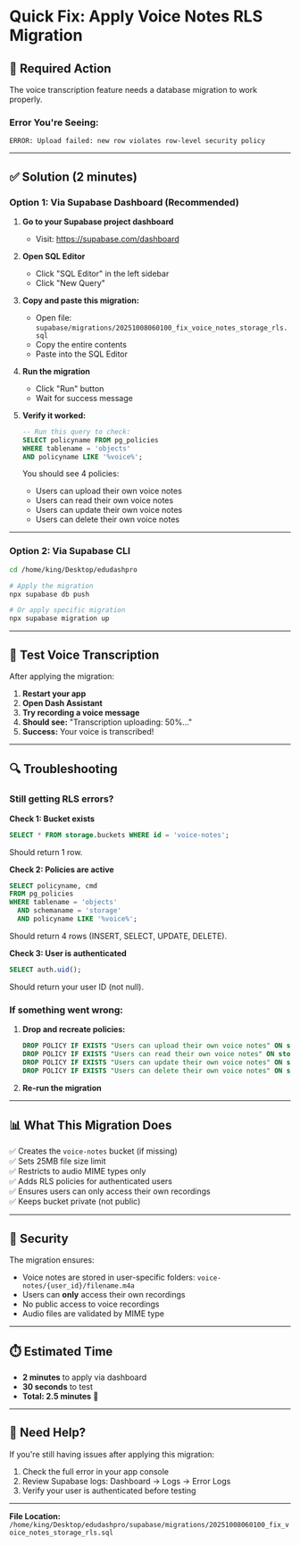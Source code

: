 # Quick Fix: Apply Voice Notes RLS Migration

## 🚨 Required Action

The voice transcription feature needs a database migration to work properly.

### Error You're Seeing:
```
ERROR: Upload failed: new row violates row-level security policy
```

---

## ✅ Solution (2 minutes)

### Option 1: Via Supabase Dashboard (Recommended)

1. **Go to your Supabase project dashboard**
   - Visit: https://supabase.com/dashboard

2. **Open SQL Editor**
   - Click "SQL Editor" in the left sidebar
   - Click "New Query"

3. **Copy and paste this migration:**
   - Open file: `supabase/migrations/20251008060100_fix_voice_notes_storage_rls.sql`
   - Copy the entire contents
   - Paste into the SQL Editor

4. **Run the migration**
   - Click "Run" button
   - Wait for success message

5. **Verify it worked:**
   ```sql
   -- Run this query to check:
   SELECT policyname FROM pg_policies 
   WHERE tablename = 'objects' 
   AND policyname LIKE '%voice%';
   ```
   
   You should see 4 policies:
   - Users can upload their own voice notes
   - Users can read their own voice notes
   - Users can update their own voice notes
   - Users can delete their own voice notes

---

### Option 2: Via Supabase CLI

```bash
cd /home/king/Desktop/edudashpro

# Apply the migration
npx supabase db push

# Or apply specific migration
npx supabase migration up
```

---

## 🎤 Test Voice Transcription

After applying the migration:

1. **Restart your app**
2. **Open Dash Assistant**
3. **Try recording a voice message**
4. **Should see:** "Transcription uploading: 50%..."
5. **Success:** Your voice is transcribed!

---

## 🔍 Troubleshooting

### Still getting RLS errors?

**Check 1: Bucket exists**
```sql
SELECT * FROM storage.buckets WHERE id = 'voice-notes';
```
Should return 1 row.

**Check 2: Policies are active**
```sql
SELECT policyname, cmd 
FROM pg_policies 
WHERE tablename = 'objects' 
  AND schemaname = 'storage'
  AND policyname LIKE '%voice%';
```
Should return 4 rows (INSERT, SELECT, UPDATE, DELETE).

**Check 3: User is authenticated**
```sql
SELECT auth.uid();
```
Should return your user ID (not null).

### If something went wrong:

1. **Drop and recreate policies:**
   ```sql
   DROP POLICY IF EXISTS "Users can upload their own voice notes" ON storage.objects;
   DROP POLICY IF EXISTS "Users can read their own voice notes" ON storage.objects;
   DROP POLICY IF EXISTS "Users can update their own voice notes" ON storage.objects;
   DROP POLICY IF EXISTS "Users can delete their own voice notes" ON storage.objects;
   ```

2. **Re-run the migration**

---

## 📊 What This Migration Does

✅ Creates the `voice-notes` bucket (if missing)  
✅ Sets 25MB file size limit  
✅ Restricts to audio MIME types only  
✅ Adds RLS policies for authenticated users  
✅ Ensures users can only access their own recordings  
✅ Keeps bucket private (not public)

---

## 🔐 Security

The migration ensures:
- Voice notes are stored in user-specific folders: `voice-notes/{user_id}/filename.m4a`
- Users can **only** access their own recordings
- No public access to voice recordings
- Audio files are validated by MIME type

---

## ⏱️ Estimated Time

- **2 minutes** to apply via dashboard
- **30 seconds** to test
- **Total: 2.5 minutes** 🚀

---

## 📝 Need Help?

If you're still having issues after applying this migration:

1. Check the full error in your app console
2. Review Supabase logs: Dashboard → Logs → Error Logs
3. Verify your user is authenticated before testing

---

**File Location:** `/home/king/Desktop/edudashpro/supabase/migrations/20251008060100_fix_voice_notes_storage_rls.sql`
